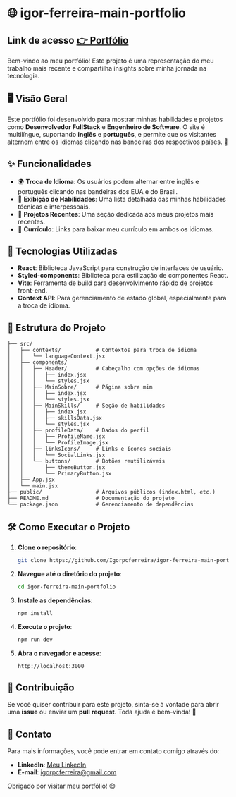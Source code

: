 # 🌐 igor-ferreira-main-portfolio
## Link de acesso [👉 Portfólio](https://igor-ferreira-main-portfolio.vercel.app)

Bem-vindo ao meu portfólio! Este projeto é uma representação do meu trabalho mais recente e compartilha insights sobre minha jornada na tecnologia.

## 🖥️ Visão Geral

Este portfólio foi desenvolvido para mostrar minhas habilidades e projetos como **Desenvolvedor FullStack** e **Engenheiro de Software**. O site é multilíngue, suportando **inglês** e **português**, e permite que os visitantes alternem entre os idiomas clicando nas bandeiras dos respectivos países. 🎌

## ✨ Funcionalidades

- 🌍 **Troca de Idioma**: Os usuários podem alternar entre inglês e português clicando nas bandeiras dos EUA e do Brasil.
- 💼 **Exibição de Habilidades**: Uma lista detalhada das minhas habilidades técnicas e interpessoais.
- 📂 **Projetos Recentes**: Uma seção dedicada aos meus projetos mais recentes.
- 📄 **Currículo**: Links para baixar meu currículo em ambos os idiomas.

## 🚀 Tecnologias Utilizadas

- **React**: Biblioteca JavaScript para construção de interfaces de usuário.
- **Styled-components**: Biblioteca para estilização de componentes React.
- **Vite**: Ferramenta de build para desenvolvimento rápido de projetos front-end.
- **Context API**: Para gerenciamento de estado global, especialmente para a troca de idioma.

## 📂 Estrutura do Projeto

```plaintext
├── src/
│   ├── contexts/           # Contextos para troca de idioma
│   │   └── languageContext.jsx
│   ├── components/
│   │   ├── Header/         # Cabeçalho com opções de idiomas
│   │   │   ├── index.jsx
│   │   │   └── styles.jsx
│   │   ├── MainSobre/      # Página sobre mim
│   │   │   ├── index.jsx
│   │   │   └── styles.jsx
│   │   ├── MainSkills/     # Seção de habilidades
│   │   │   ├── index.jsx
│   │   │   ├── skillsData.jsx
│   │   │   └── styles.jsx
│   │   ├── profileData/    # Dados do perfil
│   │   │   ├── ProfileName.jsx
│   │   │   └── ProfileImage.jsx
│   │   ├── linksIcons/     # Links e ícones sociais
│   │   │   └── SocialLinks.jsx
│   │   └── buttons/        # Botões reutilizáveis
│   │       ├── themeButton.jsx
│   │       └── PrimaryButton.jsx
│   ├── App.jsx
│   └── main.jsx
├── public/                 # Arquivos públicos (index.html, etc.)
├── README.md               # Documentação do projeto
└── package.json            # Gerenciamento de dependências
```

## 🛠️ Como Executar o Projeto

1. **Clone o repositório**:
   ```bash
   git clone https://github.com/Igorpcferreira/igor-ferreira-main-portfolio.git
   ```

2. **Navegue até o diretório do projeto**:
   ```bash
   cd igor-ferreira-main-portfolio
   ```

3. **Instale as dependências**:
   ```bash
   npm install
   ```

4. **Execute o projeto**:
   ```bash
   npm run dev
   ```

5. **Abra o navegador e acesse**:
   ```
   http://localhost:3000
   ```

## 🤝 Contribuição

Se você quiser contribuir para este projeto, sinta-se à vontade para abrir uma **issue** ou enviar um **pull request**. Toda ajuda é bem-vinda! 🙌

## 📩 Contato

Para mais informações, você pode entrar em contato comigo através do:
- **LinkedIn**: [Meu LinkedIn](https://www.linkedin.com/in/igor-cferreira)
- **E-mail**: igorpcferreira@gmail.com

Obrigado por visitar meu portfólio! 😊
